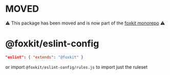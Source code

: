 # MOVED

⚠️ This package has been moved and is now part of the [foxkit monorepo](https://github.com/Mitsunee/foxkit/tree/main/packages/eslint-config) ⚠️

# @foxkit/eslint-config

```json
"eslint": { "extends": "@foxkit" }
```

or import `@foxkit/eslint-config/rules.js` to import just the ruleset
